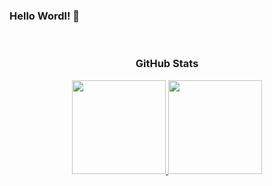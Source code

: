 ### Hello Wordl! 👋

<!--
**eak00700/eak00700** is a ✨ _special_ ✨ repository because its `README.md` (this file) appears on your GitHub profile.

Here are some ideas to get you started:

- 🔭 I’m currently working on ...
- 🌱 I’m currently learning ...
- 👯 I’m looking to collaborate on ...
- 🤔 I’m looking for help with ...
- 💬 Ask me about ...
- 📫 How to reach me: ...
- 😄 Pronouns: ...
- ⚡ Fun fact: ...
-->

<br> 
    <h3 align="center"> GitHub Stats </h3> 
    <div align="center">
      <a href='https://github.com/eak00700'>
        <img src="https://github-readme-stats.vercel.app/api?username=eak00700&show_icons=true&theme=white" height="150"/>
        <img src="https://github-readme-stats.vercel.app/api/top-langs/?username=eak00700&layout=compact&theme=violet&langs_count=6" height="150"/>
       </a>
    </div>
<br>
